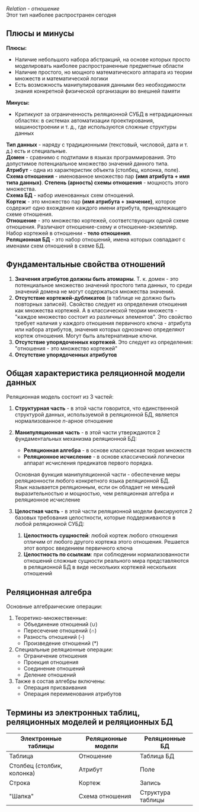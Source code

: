 *Relation - отношение*  
Этот тип наиболее распространен сегодня
## Плюсы и минусы
**Плюсы:**  
- Наличие небольшого набора абстракций, на основе которых просто моделировать наиболее распространенные предметные области
- Наличие простого, но мощного математического аппарата из теории множеств и математической логики
- Есть возможность манипулирования данными без необходимости знания конкретной физической организации во внешней памяти
  
**Минусы:** 
- Критикуют за ограниченность реляционной СУБД в нетрадиционных областях: в системах автоматизации проектирования, машиностроении и т. д., где используются сложные структуры данных
  

**Тип данных** - наряду с традиционными (текстовый, числовой, дата и т. д.) есть и специальные.  
**Домен** - сравнимо с подтипами в языках программирования. Это допустимое потенциальное множество значений данного типа.  
**Атрибут** - одна из характеристик объекта (столбец, колонка, поле).  
**Схема отношения** - именованное множество пар **(имя атрибута + имя типа данных)**. **Степень (арность) схемы отношения** - мощность этого множества.  
**Схема БД** - набор именованных схем отношений.  
**Кортеж** - это множество пар **(имя атрибута + значение)**, которое содержит одно вхождение каждого имени атрибута, принадлежащего схеме отношения.  
**Отношение** - это множество кортежей, соответствующих одной схеме отношения. Различают отношение-схему и отношение-экземпляр. Набор кортежей в отношении - **тело отношения**.  
**Реляционная БД** - это набор отношений, имена которых совпадают с именами схем отношений в схеме БД.  
## Фундаментальные свойства отношений
1. **Значения атрибутов должны быть атомарны**. Т. к. домен - это потенциальное множество значений простого типа данных, то среди значений домена не могут содержаться множества значений.
2. **Отсутствие кортежей-дубликатов** (в таблице не должно быть повторных записей). Свойство следует из определения отношения как множества кортежей. А в классической теории множеств - "каждое множество состоит из различных элементов". Это свойство требует наличия у каждого отношения первичного ключа - атрибута или набора атрибутов, значения которых однозначно определяют кортеж отношения. Могут быть альтернативные ключи.
3. **Отсутствие упорядоченных кортежей**. Это следует из определения: "отношения - это множество кортежей"
4. **Отсутствие упорядоченных атрибутов**
## Общая характеристика реляционной модели данных
Реляционная модель состоит из 3 частей:
1. **Структурная часть** - в этой части говорится, что единственной структурой данных, используемой в реляционной БД, является нормализованное $n$-арное отношение
2. **Манипуляционная часть** - в этой части утверждаются 2 фундаментальных механизма реляционной БД:
	- **Реляционная алгебра** - в основе классическая теория множеств
	- **Реляционное исчисление** - в основе классический логически аппарат исчисления предикатов первого порядка.
	  
	Основная функция манипуляционной части - обеспечение меры реляционности любого конкретного языка реляционной БД.  
	Язык называется реляционным, если он обладает не меньшей выразительностью и мощностью, чем реляционная алгебра и реляционное исчисление
3. **Целостная часть** - в этой части реляционной модели фиксируются 2 базовых требования целостности, которые поддерживаются в любой реляционной СУБД:
	1. **Целостность сущностей**: любой кортеж любого отношения отличим от любого другого кортежа этого отношения. Решается этот вопрос введением первичного ключа
	2. **Целостность по ссылкам**: при соблюдении нормализованности отношений сложные сущности реального мира представляются в реляционной БД в виде нескольких кортежей нескольких отношений
## Реляционная алгебра
Основные алгебраические операции:
1) Теоретико-множественные:
	- Объединение отношений (∪)
	- Пересечение отношений (∩)
	- Разность отношений (-)
	- Произведение отношений (\*)
2) Специальные реляционные операции:
	- Ограничение отношения
	- Проекция отношения
	- Соединение отношений
	- Деление отношений
3) Также в состав алгебры включены:
	- Операция присваивания
	- Операция переименования атрибутов
## Термины из электронных таблиц, реляционных моделей и реляционных БД

| Электронные таблицы        | Реляционные модели | Реляционные БД    |
| -------------------------- | ------------------ | ----------------- |
| Таблица                    | Отношение          | Таблица БД        |
| Столбец (столбик, колонка) | Атрибут            | Поле              |
| Строка                     | Кортеж             | Запись            |
| "Шапка"                    | Схема отношения    | Структура таблицы |
